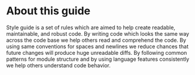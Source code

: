 # About this guide

 
Style guide is a set of rules which are aimed to help create readable, maintainable, and robust code. By writing code which looks the same way across the code base we help others read and comprehend the code. By using same conventions for spaces and newlines we reduce chances that future changes will produce huge unreadable diffs. By following common patterns for module structure and by using language features consistently we help others understand code behavior.